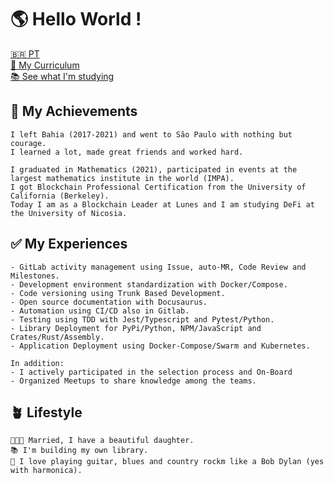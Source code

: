 # 🌎 Hello World !

[🇧🇷 PT](README-pt.md)<br>
[📃 My Curriculum](https://github.com/olivmath/olivmath/raw/main/cv/cv-en.pdf)<br>
[📚 See what I'm studying](https://olivmath.notion.site/Academy-7f504a2c21c647309b70f3a8b96b9845)

## 🏁 My Achievements

```
I left Bahia (2017-2021) and went to São Paulo with nothing but courage.
I learned a lot, made great friends and worked hard.

I graduated in Mathematics (2021), participated in events at the largest mathematics institute in the world (IMPA).
I got Blockchain Professional Certification from the University of California (Berkeley).
Today I am as a Blockchain Leader at Lunes and I am studying DeFi at the University of Nicosia.
```

## ✅ My Experiences

```
- GitLab activity management using Issue, auto-MR, Code Review and Milestones.
- Development environment standardization with Docker/Compose.
- Code versioning using Trunk Based Development.
- Open source documentation with Docusaurus.
- Automation using CI/CD also in Gitlab.
- Testing using TDD with Jest/Typescript and Pytest/Python.
- Library Deployment for PyPi/Python, NPM/JavaScript and Crates/Rust/Assembly.
- Application Deployment using Docker-Compose/Swarm and Kubernetes.

In addition:
- I actively participated in the selection process and On-Board
- Organized Meetups to share knowledge among the teams.
```

## 🪴 Lifestyle

```
👨‍👩‍👧 Married, I have a beautiful daughter.
📚 I'm building my own library.
🎸 I love playing guitar, blues and country rockm like a Bob Dylan (yes with harmonica).
```
